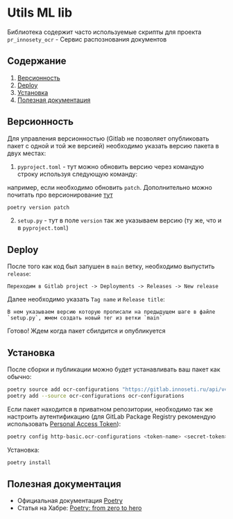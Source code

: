 # Utils ML lib

Библиотека содержит часто используемые скрипты для проекта `pr_innosety_ocr` - Сервис распознования документов

## Содержание

1. [Версионность](#версионность)
2. [Deploy](#deploy)
3. [Установка](#установка)
4. [Полезная документация](#полезная-документация)

## Версионность

Для управления версионностью (Gitlab не позволяет опубликовать пакет с одной и той же версией) необходимо указать версию пакета в двух местах:

1. `pyproject.toml` - тут можно обновить версию через командую строку используя следующую команду:

например, если необходимо обновить `patch`. Дополнительно можно почитать про версионирование [тут](https://python-poetry.org/docs/cli/#version)

```bash
poetry version patch
```

2. `setup.py` - тут в поле `version` так же указываем версию (ту же, что и в `pyproject.toml`)

## Deploy

После того как код был запушен в `main` ветку, необходимо выпустить `release`:

```
Переходим в Gitlab project -> Deployments -> Releases -> New release
```

Далее необходимо указать `Tag name` и `Release title`:

```
В нем указываем версию которую прописали на предыдущем шаге в файле `setup.py`, жмем создать новый тег из ветки `main`
```

Готово! Ждем когда пакет сбилдится и опубликуется

## Установка

После сборки и публикации можно будет устанавливать ваш пакет как обычно:

```bash
poetry source add ocr-configurations "https://gitlab.innoseti.ru/api/v4/projects/1003/packages/pypi/simple"
poetry add --source ocr-configurations ocr-configurations
```

Если пакет находится в приватном репозитории, необходимо так же настроить аутентификацию (для GitLab Package Registry рекомендую использовать [Personal Access Token](https://docs.gitlab.com/ee/user/profile/personal_access_tokens.html)):

```bash
poetry config http-basic.ocr-configurations <token-name> <secret-token>
```

Установка:

```bash
poetry install
```

## Полезная документация

* Официальная документация [Poetry](https://python-poetry.org/docs/)
* Статья на Хабре: [Poetry: from zero to hero](https://habr.com/ru/articles/740376/)